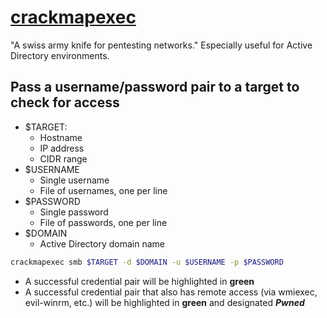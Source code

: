 # [crackmapexec](https://github.com/byt3bl33d3r/CrackMapExec)

"A swiss army knife for pentesting networks." Especially useful for Active Directory environments.

## Pass a username/password pair to a target to check for access

* $TARGET:
  * Hostname
  * IP address
  * CIDR range
* $USERNAME
  * Single username
  * File of usernames, one per line
* $PASSWORD
  * Single password
  * File of passwords, one per line
* $DOMAIN
  * Active Directory domain name

```bash
crackmapexec smb $TARGET -d $DOMAIN -u $USERNAME -p $PASSWORD
```

* A successful credential pair will be highlighted in **green**
* A successful credential pair that also has remote access (via wmiexec, evil-winrm, etc.) will be highlighted in **green** and designated ***Pwned***
